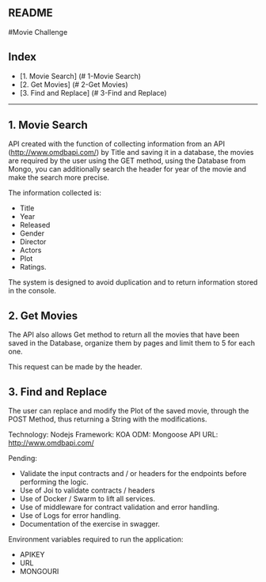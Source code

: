## README

#Movie Challenge

## Index

- [1. Movie Search] (# 1-Movie Search)
- [2. Get Movies] (# 2-Get Movies)
- [3. Find and Replace] (# 3-Find and Replace)

---

## 1. Movie Search

API created with the function of collecting information from an API (http://www.omdbapi.com/) by Title and saving it in a database, the movies are required by the user using the GET method, using the Database from Mongo, you can additionally search the header for year of the movie and make the search more precise.

The information collected is:

- Title
- Year
- Released
- Gender
- Director
- Actors
- Plot
- Ratings.

The system is designed to avoid duplication and to return information stored in the console.

## 2. Get Movies

The API also allows Get method to return all the movies that have been saved in the Database, organize them by pages and limit them to 5 for each one.

This request can be made by the header.

## 3. Find and Replace

The user can replace and modify the Plot of the saved movie, through the POST Method, thus returning a String with the modifications.

Technology: Nodejs
Framework: KOA
ODM: Mongoose
API URL: http://www.omdbapi.com/

Pending:

- Validate the input contracts and / or headers for the endpoints before performing the logic.
- Use of Joi to validate contracts / headers
- Use of Docker / Swarm to lift all services.
- Use of middleware for contract validation and error handling.
- Use of Logs for error handling.
- Documentation of the exercise in swagger.

Environment variables required to run the application:

- APIKEY
- URL
- MONGOURI
